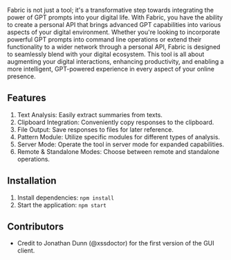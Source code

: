 Fabric is not just a tool; it's a transformative step towards integrating the power of GPT prompts into your digital life. With Fabric, you have the ability to create a personal API that brings advanced GPT capabilities into various aspects of your digital environment. Whether you're looking to incorporate powerful GPT prompts into command line operations or extend their functionality to a wider network through a personal API, Fabric is designed to seamlessly blend with your digital ecosystem. This tool is all about augmenting your digital interactions, enhancing productivity, and enabling a more intelligent, GPT-powered experience in every aspect of your online presence.

## Features

1. Text Analysis: Easily extract summaries from texts.
2. Clipboard Integration: Conveniently copy responses to the clipboard.
3. File Output: Save responses to files for later reference.
4. Pattern Module: Utilize specific modules for different types of analysis.
5. Server Mode: Operate the tool in server mode for expanded capabilities.
6. Remote & Standalone Modes: Choose between remote and standalone operations.

## Installation

1. Install dependencies:
   `npm install`
2. Start the application:
   `npm start`

## Contributors

- Credit to Jonathan Dunn (@xssdoctor) for the first version of the GUI client.
